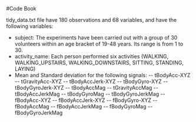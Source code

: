 #Code Book

tidy_data.txt file have 180 observations and 68 variables, and have 
the following variables:

- subject: The experiments have been carried out with a group of 30 volunteers within an age bracket of 19-48 years. Its range is from 1 to 30.
- activity_name: Each person performed six activities (WALKING, WALKING_UPSTAIRS, WALKING_DOWNSTAIRS, SITTING, STANDING, LAYING) 
- Mean and Standard deviation for the following signals:
-- tBodyAcc-XYZ
-- tGravityAcc-XYZ
-- tBodyAccJerk-XYZ
-- tBodyGyro-XYZ
-- tBodyGyroJerk-XYZ
-- tBodyAccMag
-- tGravityAccMag
-- tBodyAccJerkMag
-- tBodyGyroMag
-- tBodyGyroJerkMag
-- fBodyAcc-XYZ
-- fBodyAccJerk-XYZ
-- fBodyGyro-XYZ
-- fBodyAccMag
-- fBodyAccJerkMag
-- fBodyGyroMag
-- fBodyGyroJerkMag